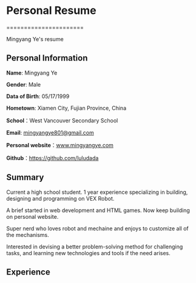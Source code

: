 # Personal Resume
======================

Mingyang Ye's resume

## Personal Information

**Name**: Mingyang Ye

**Gender**: Male

**Data of Birth**: 05/17/1999

**Hometown**: Xiamen City, Fujian Province, China

**School**：West Vancouver Secondary School

**Email**: mingyangye801@gmail.com

**Personal website**：www.mingyangye.com

**Github**：https://github.com/luludada

## Summary

Current a high school student. 1 year experience specializing in building, designing and programming on VEX Robot. 

A brief started in web development and HTML games. Now keep building on personal website.

Super nerd who loves robot and mechaine and enjoys to customize all of the mechanisms. 

Interested in devising a better problem-solving method for challenging tasks, and learning new technologies and tools if the need arises.

## Experience


